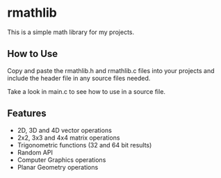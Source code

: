 # rmathlib

This is a simple math library for my projects.

## How to Use

Copy and paste the rmathlib.h and rmathlib.c files into your projects and include the header file in any source files needed.

Take a look in main.c to see how to use in a source file.

## Features

- 2D, 3D and 4D vector operations
- 2x2, 3x3 and 4x4 matrix operations
- Trigonometric functions (32 and 64 bit results)
- Random API
- Computer Graphics operations
- Planar Geometry operations